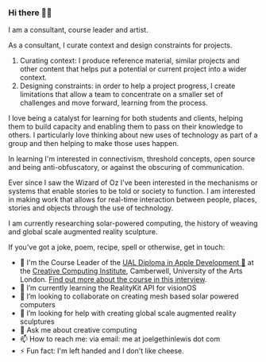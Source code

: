 ### Hi there 👋🏻

<!--
**JGL/JGL** is a ✨ _special_ ✨ repository because its `README.md` (this file) appears on your GitHub profile.
-->
I am a consultant, course leader and artist.

As a consultant, I curate context and design constraints for projects.

1. Curating context: I produce reference material, similar projects and other content that helps put a potential or current project into a wider context.
2. Designing constraints: in order to help a project progress, I create limitations that allow a team to concentrate on a smaller set of challenges and move forward, learning from the process.

I love being a catalyst for learning for both students and clients, helping them to build capacity and enabling them to pass on their knowledge to others. I particularly love thinking about new uses of technology as part of a group and then helping to make those uses happen.

In learning I'm interested in connectivism, threshold concepts, open source and being anti-obfuscatory, or against the obscuring of communication.

Ever since I saw the Wizard of Oz I've been interested in the mechanisms or systems that enable stories to be told or society to function. I am interested in making work that allows for real-time interaction between people, places, stories and objects through the use of technology.

I am currently researching solar-powered computing, the history of weaving and global scale augmented reality sculpture.

If you've got a joke, poem, recipe, spell or otherwise, get in touch:

- 🔭 I'm the Course Leader of the [UAL Diploma in Apple Development 🍎](https://www.arts.ac.uk/subjects/creative-computing/undergraduate/ual-diploma-in-apple-development) at the [Creative Computing Institute](https://www.arts.ac.uk/creative-computing-institute), Camberwell, University of the Arts London. [Find out more about the course in this interview](https://www.arts.ac.uk/about-ual/press-office/stories/ual-diploma-in-apple-development-apply-for-sept-2022).
- 🌱 I’m currently learning the RealityKit API for visionOS
- 👯 I’m looking to collaborate on creating mesh based solar powered computers
- 🤔 I’m looking for help with creating global scale augmented reality sculptures
- 💬 Ask me about creative computing
- 📫 How to reach me: via email: me at joelgethinlewis dot com
- ⚡ Fun fact: I'm left handed and I don't like cheese.

